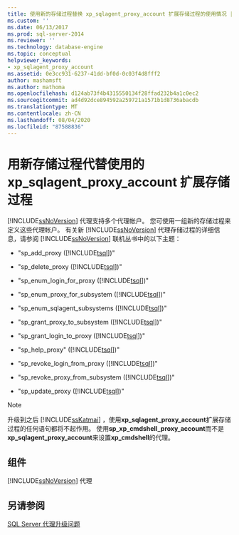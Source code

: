 ```yaml
---
title: 使用新的存储过程替换 xp_sqlagent_proxy_account 扩展存储过程的使用情况 |Microsoft Docs
ms.custom: ''
ms.date: 06/13/2017
ms.prod: sql-server-2014
ms.reviewer: ''
ms.technology: database-engine
ms.topic: conceptual
helpviewer_keywords:
- xp_sqlagent_proxy_account
ms.assetid: 0e3cc931-6237-41dd-bf0d-0c03f4d8fff2
author: mashamsft
ms.author: mathoma
ms.openlocfilehash: d124ab73f4b4315550134f28ffad232b4a1c0ec2
ms.sourcegitcommit: ad4d92dce894592a259721a1571b1d8736abacdb
ms.translationtype: MT
ms.contentlocale: zh-CN
ms.lasthandoff: 08/04/2020
ms.locfileid: "87588836"
---
```

# <a name="replace-usage-of-the-xp_sqlagent_proxy_account-extended-stored-procedure-with-new-stored-procedures"></a>用新存储过程代替使用的 xp_sqlagent_proxy_account 扩展存储过程
  [!INCLUDE[ssNoVersion](../../includes/ssnoversion-md.md)] 代理支持多个代理帐户。 您可使用一组新的存储过程来定义这些代理帐户。 有关新 [!INCLUDE[ssNoVersion](../../includes/ssnoversion-md.md)] 代理存储过程的详细信息，请参阅 [!INCLUDE[ssNoVersion](../../includes/ssnoversion-md.md)] 联机丛书中的以下主题：  
  
-   "sp_add_proxy ([!INCLUDE[tsql](../../includes/tsql-md.md)])"  
  
-   "sp_delete_proxy ([!INCLUDE[tsql](../../includes/tsql-md.md)])"  
  
-   "sp_enum_login_for_proxy ([!INCLUDE[tsql](../../includes/tsql-md.md)])"  
  
-   "sp_enum_proxy_for_subsystem ([!INCLUDE[tsql](../../includes/tsql-md.md)])"  
  
-   "sp_enum_sqlagent_subsystems ([!INCLUDE[tsql](../../includes/tsql-md.md)])"  
  
-   "sp_grant_proxy_to_subsystem ([!INCLUDE[tsql](../../includes/tsql-md.md)])"  
  
-   "sp_grant_login_to_proxy ([!INCLUDE[tsql](../../includes/tsql-md.md)])"  
  
-   "sp_help_proxy" ([!INCLUDE[tsql](../../includes/tsql-md.md)])"  
  
-   "sp_revoke_login_from_proxy ([!INCLUDE[tsql](../../includes/tsql-md.md)])"  
  
-   "sp_revoke_proxy_from_subsystem ([!INCLUDE[tsql](../../includes/tsql-md.md)])"  
  
-   "sp_update_proxy ([!INCLUDE[tsql](../../includes/tsql-md.md)])"  
  
> [!NOTE]  
>  升级到之后 [!INCLUDE[ssKatmai](../../includes/sskatmai-md.md)] ，使用**xp_sqlagent_proxy_account**扩展存储过程的任何语句都将不起作用。 使用**sp_xp_cmdshell_proxy_account**而不是**xp_sqlagent_proxy_account**来设置**xp_cmdshell**的代理。  
  
## <a name="component"></a>组件  
 [!INCLUDE[ssNoVersion](../../includes/ssnoversion-md.md)] 代理  
  
## <a name="see-also"></a>另请参阅  
 [SQL Server 代理升级问题](../../../2014/sql-server/install/sql-server-agent-upgrade-issues.md)  
  
  
